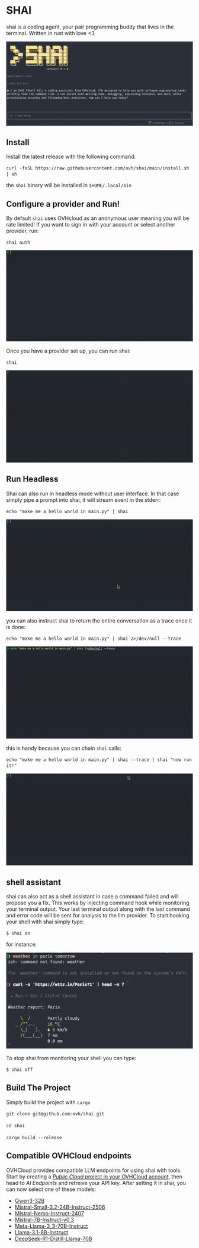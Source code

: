 # SHAI

shai is a coding agent, your pair programming buddy that lives in the terminal. Written in rust with love <3

![Shai CLI Screenshot](./docs/assets/shai.png)

## Install

Install the latest release with the following command:

```
curl -fsSL https://raw.githubusercontent.com/ovh/shai/main/install.sh | sh
```

the `shai` binary will be installed in `$HOME/.local/bin`


## Configure a provider and Run!

By default `shai` uses OVHcloud as an anonymous user meaning you will be rate limited! If you want to sign in with your account or select another provider, run:

```
shai auth
```

![shai auth](./docs/assets/auth.gif)

Once you have a provider set up, you can run shai:

```
shai
```

![shai](./docs/assets/shai-hello-world.gif)

## Run Headless

Shai can also run in headless mode without user interface. In that case simply pipe a prompt into shai, it will stream event in the stderr:

```
echo "make me a hello world in main.py" | shai
```

![shai headless](./docs/assets/shai-headless.gif)

you can also instruct shai to return the entire conversation as a trace once it is done:

```
echo "make me a hello world in main.py" | shai 2>/dev/null --trace
```

![shai headless](./docs/assets/shai-trace.gif)

this is handy because you can chain `shai` calls:

```
echo "make me a hello world in main.py" | shai --trace | shai "now run it!"  
```

![shai headless](./docs/assets/shai-chain.gif)

## shell assistant

shai can also act as a shell assistant in case a command failed and will propose you a fix. This works by injecting command hook while monitoring your terminal output. Your last terminal output along with the last command and error code will be sent for analysis to the llm provider. To start hooking your shell with shai simply type: 

```
$ shai on
```

for instance:

![Shai CLI Screenshot](./docs/assets/shai-shell.png)

To stop shai from monitoring your shell you can type:

```
$ shai off
```

## Build The Project

Simply build the project with `cargo`

```
git clone git@github.com:ovh/shai.git

cd shai

cargo build --release
```

## Compatible OVHCloud endpoints

OVHCloud provides compatible LLM endpoints for using shai with tools. Start by creating a [_Public Cloud_ project in your OVHCloud account](https://www.ovh.com/manager/#/public-cloud), then head to _AI Endpoints_ and retreive your API key. After setting it in shai, you can now select one of these models:

- [Qwen3-32B](https://endpoints.ai.cloud.ovh.net/models/qwen-3-32b)
- [Mistral-​Small-​3.2-​24B-​Instruct-​2506](https://endpoints.ai.cloud.ovh.net/models/mistral-small-3-2-24b-instruct-2506)
- [Mistral-​Nemo-​Instruct-​2407](https://endpoints.ai.cloud.ovh.net/models/mistral-nemo-instruct-2407)
- [Mistral-​7B-​Instruct-​v0.3](https://endpoints.ai.cloud.ovh.net/models/mistral-7b-instruct-v0-3)
- [Meta-​Llama-​3_3-​70B-​Instruct](https://endpoints.ai.cloud.ovh.net/models/llama-3-3-70b-instruct)
- [Llama-​3.1-​8B-​Instruct](https://endpoints.ai.cloud.ovh.net/models/llama-3-1-8b-instruct)
- [DeepSeek-​R1-​Distill-​Llama-​70B](https://endpoints.ai.cloud.ovh.net/models/deepseek-r1-distill-llama-70b)
